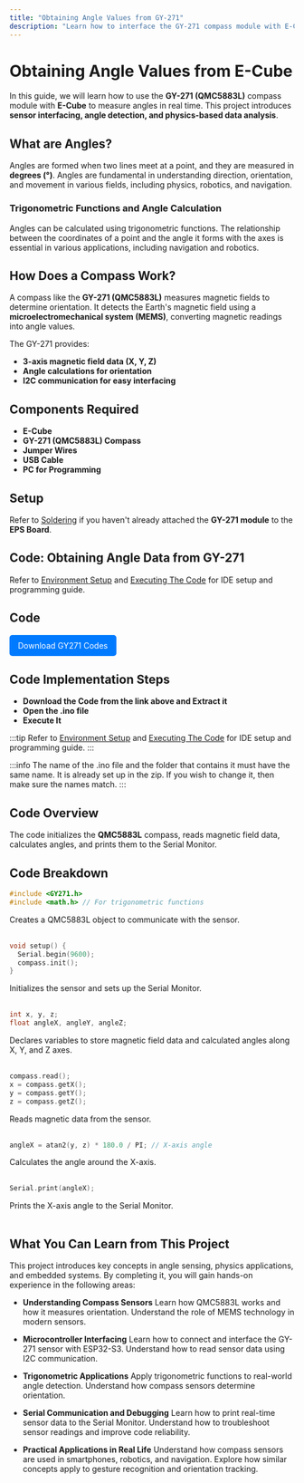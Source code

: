 ```yaml
---
title: "Obtaining Angle Values from GY-271"
description: "Learn how to interface the GY-271 compass module with E-Cube and read angle values."
---
```


# **Obtaining Angle Values from E-Cube**

In this guide, we will learn how to use the **GY-271 (QMC5883L)** compass module with **E-Cube** to measure angles in real time. This project introduces **sensor interfacing, angle detection, and physics-based data analysis**.

## **What are Angles?**
Angles are formed when two lines meet at a point, and they are measured in **degrees (°)**. Angles are fundamental in understanding direction, orientation, and movement in various fields, including physics, robotics, and navigation.

### **Trigonometric Functions and Angle Calculation**
Angles can be calculated using trigonometric functions. The relationship between the coordinates of a point and the angle it forms with the axes is essential in various applications, including navigation and robotics.

## **How Does a Compass Work?**
A compass like the **GY-271 (QMC5883L)** measures magnetic fields to determine orientation. It detects the Earth's magnetic field using a **microelectromechanical system (MEMS)**, converting magnetic readings into angle values.

The GY-271 provides:
- **3-axis magnetic field data (X, Y, Z)**
- **Angle calculations for orientation**
- **I2C communication for easy interfacing**

## **Components Required**
- **E-Cube**
- **GY-271 (QMC5883L) Compass**
- **Jumper Wires**
- **USB Cable**
- **PC for Programming**

## **Setup**
Refer to [Soldering](/en/assembly/soldering.md) if you haven't already attached the **GY-271 module** to the **EPS Board**.

## **Code: Obtaining Angle Data from GY-271**

Refer to [Environment Setup](/en/operationguide/environmentsetup.md) and [Executing The Code](/en/operationguide/executingthecode.md) for IDE setup and programming guide.

## Code

<a href="/public/GY271-main.zip" download style="display: inline-block; padding: 10px 15px; background: #007bff; color: white; text-decoration: none; border-radius: 5px;">
Download GY271 Codes
</a>

## Code Implementation Steps

- **Download the Code from the link above and Extract it**
- **Open the .ino file**
- **Execute It**

:::tip
Refer to [Environment Setup](/en/operationguide/environmentsetup.md) and [Executing The Code](/en/operationguide/executingthecode.md) for IDE setup and programming guide.
:::

:::info
The name of the .ino file and the folder that contains it must have the same name. It is already set up in the zip. If you wish to change it, then make sure the names match.
:::

## **Code Overview**
The code initializes the **QMC5883L** compass, reads magnetic field data, calculates angles, and prints them to the Serial Monitor.

## **Code Breakdown**

```cpp
#include <GY271.h>
#include <math.h> // For trigonometric functions
```
Creates a QMC5883L object to communicate with the sensor.<br><br>

```cpp
void setup() {
  Serial.begin(9600);
  compass.init();
}
```
Initializes the sensor and sets up the Serial Monitor.<br><br>

```cpp
int x, y, z;
float angleX, angleY, angleZ;
```
Declares variables to store magnetic field data and calculated angles along X, Y, and Z axes.<br><br>

```cpp
compass.read();
x = compass.getX();
y = compass.getY();
z = compass.getZ();
```
Reads magnetic data from the sensor.<br><br>

```cpp
angleX = atan2(y, z) * 180.0 / PI; // X-axis angle
```
Calculates the angle around the X-axis.<br><br>

```cpp
Serial.print(angleX);

```
Prints the X-axis angle to the Serial Monitor.<br><br>

## What You Can Learn from This Project

This project introduces key concepts in angle sensing, physics applications, and embedded systems. By completing it, you will gain hands-on experience in the following areas:

- **Understanding Compass Sensors**
Learn how QMC5883L works and how it measures orientation.
Understand the role of MEMS technology in modern sensors.

- **Microcontroller Interfacing**
Learn how to connect and interface the GY-271 sensor with ESP32-S3.
Understand how to read sensor data using I2C communication.

- **Trigonometric Applications**
Apply trigonometric functions to real-world angle detection.
Understand how compass sensors determine orientation.

- **Serial Communication and Debugging**
Learn how to print real-time sensor data to the Serial Monitor.
Understand how to troubleshoot sensor readings and improve code reliability.

- **Practical Applications in Real Life**
Understand how compass sensors are used in smartphones, robotics, and navigation.
Explore how similar concepts apply to gesture recognition and orientation tracking.